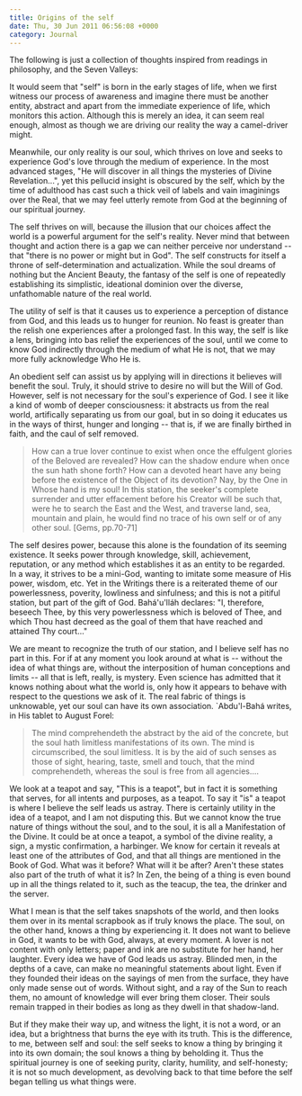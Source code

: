 ```yaml
---
title: Origins of the self
date: Thu, 30 Jun 2011 06:56:08 +0000
category: Journal
---
```


The following is just a collection of thoughts inspired from readings in
philosophy, and the Seven Valleys:

It would seem that "self" is born in the early stages of life, when we
first witness our process of awareness and imagine there must be another
entity, abstract and apart from the immediate experience of life, which
monitors this action.  Although this is merely an idea, it can seem real
enough, almost as though we are driving our reality the way a camel-driver
might.

Meanwhile, our only reality is our soul, which thrives on love and seeks
to experience God's love through the medium of experience.  In the most
advanced stages, "He will discover in all things the mysteries of Divine
Revelation...", yet this pellucid insight is obscured by the self, which
by the time of adulthood has cast such a thick veil of labels and vain
imaginings over the Real, that we may feel utterly remote from God at the
beginning of our spiritual journey.

The self thrives on will, because the illusion that our choices affect the
world is a powerful argument for the self's reality.  Never mind that
between thought and action there is a gap we can neither perceive nor
understand -- that "there is no power or might but in God".  The self
constructs for itself a throne of self-determination and actualization.
While the soul dreams of nothing but the Ancient Beauty, the fantasy of
the self is one of repeatedly establishing its simplistic, ideational
dominion over the diverse, unfathomable nature of the real world.

The utility of self is that it causes us to experience a perception of
distance from God, and this leads us to hunger for reunion.  No feast is
greater than the relish one experiences after a prolonged fast.  In this
way, the self is like a lens, bringing into bas relief the experiences of
the soul, until we come to know God indirectly through the medium of what
He is not, that we may more fully acknowledge Who He is.

An obedient self can assist us by applying will in directions it believes
will benefit the soul.  Truly, it should strive to desire no will but the
Will of God.  However, self is not necessary for the soul's experience of
God.  I see it like a kind of womb of deeper consciousness: it abstracts
us from the real world, artifically separating us from our goal, but in so
doing it educates us in the ways of thirst, hunger and longing -- that is,
if we are finally birthed in faith, and the caul of self removed.

> How can a true lover continue to exist when once the effulgent glories
> of the Beloved are revealed?  How can the shadow endure when once the
> sun hath shone forth?  How can a devoted heart have any being before the
> existence of the Object of its devotion?  Nay, by the One in Whose hand
> is my soul!  In this station, the seeker's complete surrender and utter
> effacement before his Creator will be such that, were he to search the
> East and the West, and traverse land, sea, mountain and plain, he would
> find no trace of his own self or of any other soul. [Gems, pp.70-71]

The self desires power, because this alone is the foundation of its
seeming existence.  It seeks power through knowledge, skill, achievement,
reputation, or any method which establishes it as an entity to be
regarded.  In a way, it strives to be a mini-God, wanting to imitate some
measure of His power, wisdom, etc.  Yet in the Writings there is a
reiterated theme of our powerlessness, poverity, lowliness and sinfulness;
and this is not a pitiful station, but part of the gift of God.
Bahá'u'lláh declares: "I, therefore, beseech Thee, by this very
powerlessness which is beloved of Thee, and which Thou hast decreed as the
goal of them that have reached and attained Thy court..."

We are meant to recognize the truth of our station, and I believe self has
no part in this.  For if at any moment you look around at what is --
without the idea of what things are, without the interposition of human
conceptions and limits -- all that is left, really, is mystery.  Even
science has admitted that it knows nothing about what the world is, only
how it appears to behave with respect to the questions we ask of it.  The
real fabric of things is unknowable, yet our soul can have its own
association.  `Abdu'l-Bahá writes, in His tablet to August Forel:

> The mind comprehendeth the abstract by the aid of the concrete, but the
> soul hath limitless manifestations of its own.  The mind is
> circumscribed, the soul limitless.  It is by the aid of such senses as
> those of sight, hearing, taste, smell and touch, that the mind
> comprehendeth, whereas the soul is free from all agencies....

We look at a teapot and say, "This is a teapot", but in fact it is
something that serves, for all intents and purposes, as a teapot.  To say
it "is" a teapot is where I believe the self leads us astray.  There is
certainly utility in the idea of a teapot, and I am not disputing this.
But we cannot know the true nature of things without the soul, and to the
soul, it is all a Manifestation of the Divine.  It could be at once a
teapot, a symbol of the divine reality, a sign, a mystic confirmation, a
harbinger.  We know for certain it reveals at least one of the attributes
of God, and that all things are mentioned in the Book of God.  What was it
before?  What will it be after?  Aren't these states also part of the
truth of what it is?  In Zen, the being of a thing is even bound up in all
the things related to it, such as the teacup, the tea, the drinker and the
server.

What I mean is that the self takes snapshots of the world, and then looks
them over in its mental scrapbook as if truly knows the place.  The soul,
on the other hand, knows a thing by experiencing it.  It does not want to
believe in God, it wants to be with God, always, at every moment.  A lover
is not content with only letters; paper and ink are no substitute for her
hand, her laughter.  Every idea we have of God leads us astray.  Blinded
men, in the depths of a cave, can make no meaningful statements about
light.  Even if they founded their ideas on the sayings of men from the
surface, they have only made sense out of words.  Without sight, and a ray
of the Sun to reach them, no amount of knowledge will ever bring them
closer.  Their souls remain trapped in their bodies as long as they dwell
in that shadow-land.

But if they make their way up, and witness the light, it is not a word, or
an idea, but a brightness that burns the eye with its truth.  This is the
difference, to me, between self and soul: the self seeks to know a thing
by bringing it into its own domain; the soul knows a thing by beholding
it.  Thus the spiritual journey is one of seeking purity, clarity,
humility, and self-honesty; it is not so much development, as devolving
back to that time before the self began telling us what things were.
